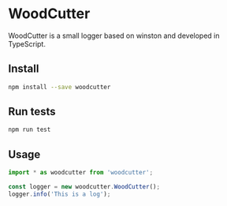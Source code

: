 # WoodCutter

WoodCutter is a small logger based on winston and developed in TypeScript.

## Install

```bash
npm install --save woodcutter
```

## Run tests

```bash
npm run test
```

## Usage

```typescript
import * as woodcutter from 'woodcutter';

const logger = new woodcutter.WoodCutter();
logger.info('This is a log');
```